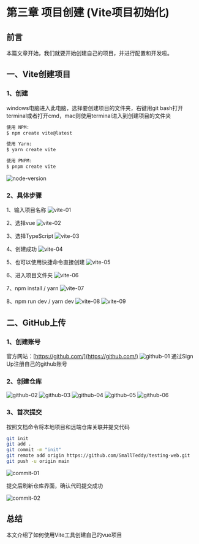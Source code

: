 # 第三章 项目创建 (Vite项目初始化)

## 前言

本篇文章开始，我们就要开始创建自己的项目，并进行配置和开发啦。

## 一、Vite创建项目

### 1、创建

windows电脑进入此电脑，选择要创建项目的文件夹，右键用git bash打开terminal或者打开cmd，mac则使用terminal进入到创建项目的文件夹

```bash
使用 NPM:
$ npm create vite@latest

使用 Yarn:
$ yarn create vite

使用 PNPM:
$ pnpm create vite
```

![node-version](/images/03/node-version.png)

### 2、具体步骤

1、输入项目名称
![vite-01](/images/03/vite-01.png)

2、选择vue
![vite-02](/images/03/vite-02.png)

3、选择TypeScript
![vite-03](/images/03/vite-03.png)

4、创建成功
![vite-04](/images/03/vite-04.png)

5、也可以使用快捷命令直接创建
![vite-05](/images/03/vite-05.png)

6、进入项目文件夹
![vite-06](/images/03/vite-06.png)

7、npm install / yarn
![vite-07](/images/03/vite-07.png)

8、npm run dev / yarn dev
![vite-08](/images/03/vite-08.png)
![vite-09](/images/03/vite-09.png)

## 二、GitHub上传

### 1、创建账号

官方网站：[https://github.com/](https://github.com/)
![github-01](/images/03/github-01.png)
通过Sign Up注册自己的github账号

### 2、创建仓库

![github-02](/images/03/github-02.png)
![github-03](/images/03/github-03.png)
![github-04](/images/03/github-04.png)
![github-05](/images/03/github-05.png)
![github-06](/images/03/github-06.png)

### 3、首次提交

按照文档命令将本地项目和远端仓库关联并提交代码

```bash
git init
git add .
git commit -m "init"
git remote add origin https://github.com/SmallTeddy/testing-web.git
git push -u origin main
```

![commit-01](/images/03/commit-01.png)

提交后刷新仓库界面，确认代码提交成功

![commit-02](/images/03/commit-02.png)

## 总结

本文介绍了如何使用Vite工具创建自己的vue项目
